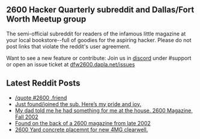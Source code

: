 ## 2600 Hacker Quarterly subreddit and Dallas/Fort Worth Meetup group
The semi-official subreddit for readers of the infamous little magazine at your local bookstore--full of goodies for the aspiring hacker. Please do not post links that violate the reddit's user agreement.

Want to see a new feature or contribute: 
Join us in [discord](https://dfw2600.dapla.net/chat) under #support or open an issue ticket at [dfw2600.dapla.net/issues](https://dfw2600.dapla.net/issues)

## Latest Reddit Posts
<!-- BLOG-POST-LIST:START -->
- [/quote #2600 .friend](https://www.reddit.com/r/2600/comments/134dfyz/quote_2600_friend/)
- [Just found/joined the sub. Here’s my pride and joy.](https://www.reddit.com/r/2600/comments/133g93d/just_foundjoined_the_sub_heres_my_pride_and_joy/)
- [My dad told me he had something for me at the house. 2600 Magazine, Fall 2002](https://www.reddit.com/r/2600/comments/133g690/my_dad_told_me_he_had_something_for_me_at_the/)
- [Found on the back of a 2600 magazine from late 2002](https://www.reddit.com/r/2600/comments/133g1bl/found_on_the_back_of_a_2600_magazine_from_late/)
- [2600 Yard concrete placemnt for new 4MG clearwell.](https://www.reddit.com/r/2600/comments/131lmgz/2600_yard_concrete_placemnt_for_new_4mg_clearwell/)
<!-- BLOG-POST-LIST:END -->
